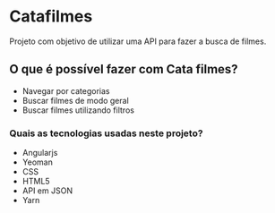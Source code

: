 # Catafilmes

Projeto com objetivo de utilizar uma API para fazer a busca de filmes.

## O que é possível fazer com Cata filmes?

* Navegar por categorias
* Buscar filmes de modo geral
* Buscar filmes utilizando filtros

### Quais as tecnologias usadas neste projeto?

* Angularjs
* Yeoman
* CSS
* HTML5
* API em JSON
* Yarn

